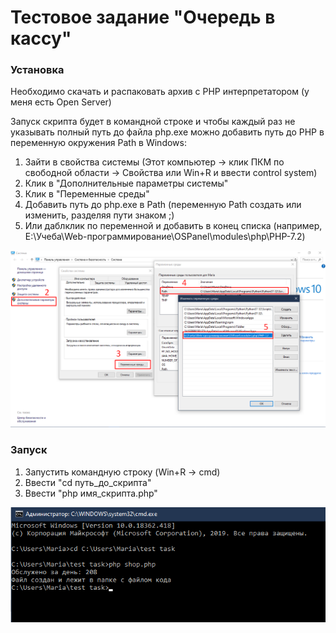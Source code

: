 # Тестовое задание "Очередь в кассу"

### Установка

Необходимо скачать и распаковать архив с PHP интерпретатором (у меня есть Open Server)

Запуск скрипта будет в командной строке и чтобы каждый раз не указывать полный путь до файла php.exe можно добавить путь до PHP в переменную окружения Path в Windows:

1. Зайти в свойства системы (Этот компьютер -> клик ПКМ по свободной области -> Свойства или Win+R и ввести control system)
2. Клик в "Дополнительные параметры системы"
3. Клик в "Переменные среды"
4. Добавить путь до php.exe в Path (переменную Path создать или изменить, разделяя пути знаком ;)
5. Или даблклик по переменной и добавить в конец списка (например, E:\Учеба\Web-программирование\OSPanel\modules\php\PHP-7.2)

![](https://github.com/kalina-iva/Queue-in-the-store/blob/master/images/%D0%BF%D0%B5%D1%80%D0%B5%D0%BC%D0%B5%D0%BD%D0%BD%D0%B0%D1%8F.png)


### Запуск

1. Запустить командную строку (Win+R -> cmd)
2. Ввести "cd путь_до_скрипта"
3. Ввести "php имя_скрипта.php"

![](https://github.com/kalina-iva/Queue-in-the-store/blob/master/images/%D0%BA%D0%BE%D0%BD%D1%81%D0%BE%D0%BB%D1%8C.png)
